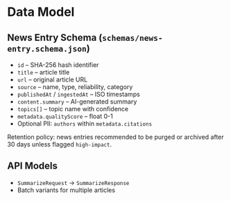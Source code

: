 # Data Model

## News Entry Schema (`schemas/news-entry.schema.json`)
- `id` – SHA-256 hash identifier
- `title` – article title
- `url` – original article URL
- `source` – name, type, reliability, category
- `publishedAt` / `ingestedAt` – ISO timestamps
- `content.summary` – AI-generated summary
- `topics[]` – topic name with confidence
- `metadata.qualityScore` – float 0-1
- Optional PII: `authors` within `metadata.citations`

Retention policy: news entries recommended to be purged or archived after 30 days unless flagged `high-impact`.

## API Models
- `SummarizeRequest` → `SummarizeResponse`
- Batch variants for multiple articles
